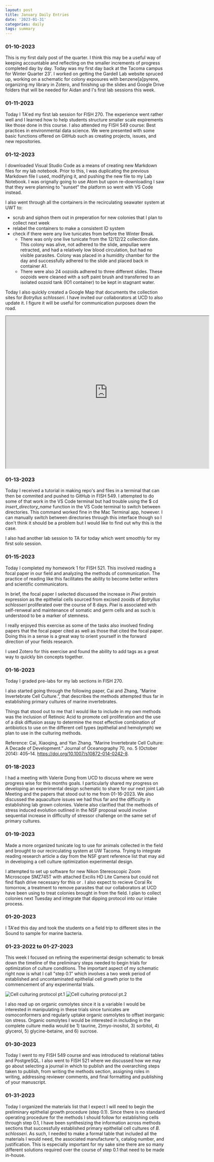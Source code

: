 ```yaml
---
layout: post
title: January Daily Entries
date: '2023-01-31'
categories: daily
tags: summary
---
```

### 01-10-2023
This is my first daily post of the quarter. I think this may be a useful way of keeping accountable and reflecting on the smaller increments of progress completed day by day. Today was my first day back at the Tacoma campus for Winter Quarter 23'. I worked on getting the Gardell Lab website spruced up, working on a schematic for colony exposures with benzene[a]pyrene, organizing my library in Zotero, and finishing up the slides and Google Drive folders that will be needed for Aidan and I's first lab sessions this week.

### 01-11-2023
Today I TA'ed my first lab session for FISH 270. The experience went rather well and I learned how to help students structure smaller scale expirements like those done in this course. I also attended my FISH 549 course: Best practices in environmental data science. We were presented with some basic functions offered on GitHub such as creating projects, issues, and new repositories.

### 01-12-2023
I downloaded Visual Studio Code as a means of creating new Markdown files for my lab notebook. Prior to this, I was duplicating the previous Markdown file I used, modifying it, and pushing the new file to my Lab Notebook. I was orignally going to use Atom but upon re-downloading I saw that they were planning to "sunset" the platform so went with VS Code instead.  

I also went through all the containers in the recirculating seawater system at UWT to: 
-  scrub and siphon them out in preperation for new colonies that I plan to collect next week 
- relabel the containers to make a consistent ID system
- check if there were any live tunicates from before the Winter Break. 
    - There was only one live tunicate from the 12/12/22 collection date. This colony was alive, not adhered to the slide, ampullae were retracted, and had a relatively low blood circulation, but had no visible parasites. Colony was placed in a humidity chamber for the day and successfully adhered to the slide and placed back in container A1. 
    - There were also 24 oozoids adhered to three different slides. These oozoids were cleaned with a soft paint brush and transferred to an isolated oozoid tank (IO1 container) to be kept in stagnant water.

Today I also quickly created a Google Map that documents the collection sites for _Botryllus schlosseri_. I have invited our collaborators at UCD to also update it. I figure it will be useful for communication purposes down the road. 
<iframe src="https://www.google.com/maps/d/embed?mid=1eR60Z1Da5eniGU9MuhU01yVwgPIw4vo&hl=en&ehbc=2E312F" width="640" height="480"></iframe>

### 01-13-2023
Today I received a tutorial in making repo's and files in a terminal that can then be commited and pushed to GitHub in FISH 549. I attempted to do some of that work in the VS Code terminal but had trouble using the $ cd *insert_directory_name* function in the VS Code terminal to switch between directories. This command worked fine in the Mac Terminal app, however. I can manually switch between directories through this interface though so I don't think it should be a problem but I would like to find out why this is the case.

I also had another lab session to TA for today which went smoothly for my first solo session. 

### 01-15-2023
Today I completed my homework 1 for FISH 521. This involved reading a focal paper in our field and analyzing the methods of communication. The practice of reading like this facilitates the ability to become better writers and scientific communicators. 

In brief, the focal paper I selected  discussed the increase in _Piwi_ protein expression as the epithelial cells sourced from excised zooids of _Botryllus schlosseri_ proliferated over the course of 8 days. _Piwi_ is associated with self-renweal and maintenance of somatic and germ cells and as such is understood to be a marker of stemness.

I really enjoyed this exercise as some of the tasks also involved finding papers that the focal paper cited as well as those that cited the focal paper. Doing this in a sense is a great way to orient yourself in the forward direction of your fields research.

I used Zotero for this exercise and found the ability to add tags as a great way to quickly bin concepts together.

### 01-16-2023
Today I graded pre-labs for my lab sections in FISH 270.

I also started going through the following paper, Cai and Zhang, “Marine Invertebrate Cell Culture.”, that describes the methods attempted thus far in establishing primary cultures of marine invertebrates.

Things that stood out to me that I would like to include in my own methods was the inclusion of Retinoic Acid to promote cell proliferation and the use of a disk diffusion assay to determine the most effective combination of antibiotics to use on the different cell types (epithelial and hemolymph) we plan to use in the culturing methods. 

Reference:
Cai, Xiaoqing, and Yan Zhang. “Marine Invertebrate Cell Culture: A Decade of Development.” Journal of Oceanography 70, no. 5 (October 2014): 405–14. https://doi.org/10.1007/s10872-014-0242-8.

### 01-18-2023
I had a meeting with Valerie Dong from UCD to discuss where we were progress wise for this months goals. I particularly shared my progress on developing an experimental design schematic to share for our next joint Lab Meeting and the papers that stood out to me from 01-16-2023. We also discussed the aquaculture issues we had thus far and the difficulty in establishing lab grown colonies. 
Valerie also clarified that the methods of stress induced evolution outlined in the NSF proposal would involve sequential increase in difficulty of stressor challenge on the same set of primary cultures.

### 01-19-2023
Made a more organized tunicate log to use for animals collected in the field and brought to our recirculating system at UW Tacoma. Trying to integrate reading research article a day from the NSF grant reference list that may aid in developing a cell culture optimization experimental design. 

I attempted to set up software for new Nikon Stereoscopic Zoom Microscope SMZ745T with attached Excilis HD Lite Camera but could not find flash drive necessary for this or . I also expect to recieve Coral Rx tomorrow, a treatment to remove parasites that our collaborators at UCD have been using to treat colonies brought in from the field. I plan to collect colonies next Tuesday and integrate that dipping protocol into our intake process.

### 01-20-2023
I TA'ed this day and took the students on a field trip to different sites in the Sound to sample for marine bacteria.

### 01-23-2022 to 01-27-2023
This week I focused on refining the experimental design schematic to break down the timeline of the preliminary steps needed to begin trials for optimization of culture conditions. The important aspect of my schematic right now is what I call "step 0.1" which involves a two week period of established and uncontaminated epithelial cell growth prior to the commencement of any experimental trials.

![Cell culturing protocol pt.1](slide_1.jpeg)
![Cell culturing protocol pt.2](slide_2.jpeg)

I also read up on organic osmolytes since it is a variable I would be interested in manipulating in these trials since tunicates are osmoconformers and regularly uptake organic osmolytes to offset inorganic ion stress. Organic osmolytes I would be interested in including in the complete culture media would be 1) taurine, 2)myo-inositol, 3) sorbitol, 4) glycerol, 5) glycine-betaine, and 6) sucrose.

### 01-30-2023
Today I went to my FISH 549 course and was introduced to relational tables and PostgreSQL. I also went to FISH 521 where we discussed how we may go about selecting a journal in which to publish and the overarching steps taken to publish, from writing the methods section, assigning roles in writing, addressing reviewer comments, and final formatting and publishing of your manuscript.

### 01-31-2023
Today I organized the materials list that I expect I will need to begin the preliminary epithelial growth procedure (step 0.1). Since there is no standard operating procedure for the methods I should follow for establishing cells through step 0.1, I have been synthesizing the information across methods sections that successfully established primary epithelial cell cultures of _B. schlosseri_. As such, I needed to make a formal table that included all the materials I would need, the associated manufacturer's, catalog number, and justification. This is especially important for my sake sine there are so many different solutions required over the course of step 0.1 that need to be made in-house.


[def]: slide_1.png